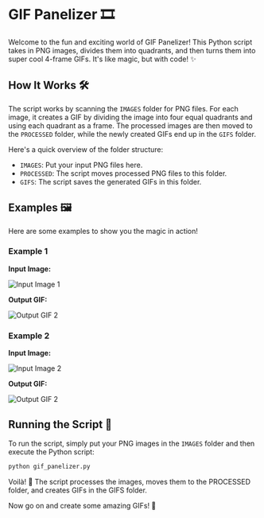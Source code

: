 # GIF Panelizer 🎞️

Welcome to the fun and exciting world of GIF Panelizer! This Python script takes in PNG images, divides them into quadrants, and then turns them into super cool 4-frame GIFs. It's like magic, but with code! ✨

## How It Works 🛠️

The script works by scanning the `IMAGES` folder for PNG files. For each image, it creates a GIF by dividing the image into four equal quadrants and using each quadrant as a frame. The processed images are then moved to the `PROCESSED` folder, while the newly created GIFs end up in the `GIFS` folder.

Here's a quick overview of the folder structure:

- `IMAGES`: Put your input PNG files here.
- `PROCESSED`: The script moves processed PNG files to this folder.
- `GIFS`: The script saves the generated GIFs in this folder.

## Examples 🖼️

Here are some examples to show you the magic in action!

### Example 1

**Input Image:**

![Input Image 1](https://awardable.s3.amazonaws.com/assets/1.png)

**Output GIF:**

![Output GIF 2](https://awardable.s3.amazonaws.com/assets/1.gif)

### Example 2

**Input Image:**

![Input Image 2](https://awardable.s3.amazonaws.com/assets/2.png)

**Output GIF:**

![Output GIF 2](https://awardable.s3.amazonaws.com/assets/2.gif)

## Running the Script 🏃

To run the script, simply put your PNG images in the `IMAGES` folder and then execute the Python script:

```bash
python gif_panelizer.py
```

Voilà! 🎉 The script processes the images, moves them to the PROCESSED folder, and creates GIFs in the GIFS folder.

Now go on and create some amazing GIFs! 🌟

